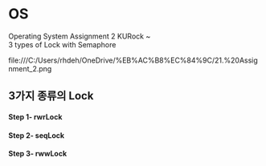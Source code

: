 # OS
Operating System Assignment 2 KURock ~ <br/>
3 types of Lock with Semaphore

file:///C:/Users/rhdeh/OneDrive/%EB%AC%B8%EC%84%9C/21.%20Assignment_2.png

## 3가지 종류의 Lock


#### Step 1- rwrLock 
#### Step 2- seqLock 
#### Step 3- rwwLock 


